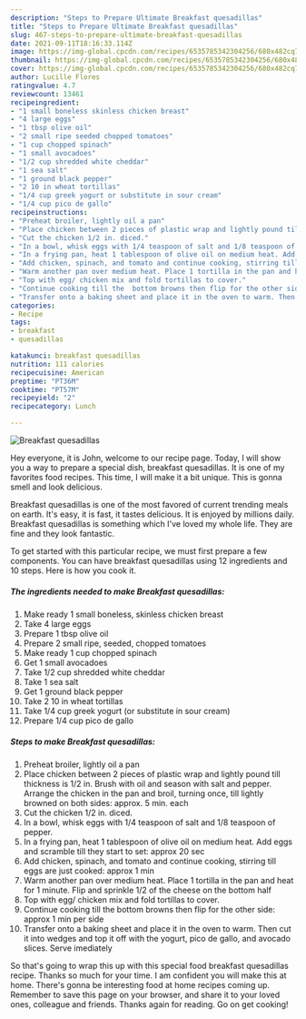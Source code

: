 ```yaml
---
description: "Steps to Prepare Ultimate Breakfast quesadillas"
title: "Steps to Prepare Ultimate Breakfast quesadillas"
slug: 467-steps-to-prepare-ultimate-breakfast-quesadillas
date: 2021-09-11T18:16:33.114Z
image: https://img-global.cpcdn.com/recipes/6535785342304256/680x482cq70/breakfast-quesadillas-recipe-main-photo.jpg
thumbnail: https://img-global.cpcdn.com/recipes/6535785342304256/680x482cq70/breakfast-quesadillas-recipe-main-photo.jpg
cover: https://img-global.cpcdn.com/recipes/6535785342304256/680x482cq70/breakfast-quesadillas-recipe-main-photo.jpg
author: Lucille Flores
ratingvalue: 4.7
reviewcount: 13461
recipeingredient:
- "1 small boneless skinless chicken breast"
- "4 large eggs"
- "1 tbsp olive oil"
- "2 small ripe seeded chopped tomatoes"
- "1 cup chopped spinach"
- "1 small avocadoes"
- "1/2 cup shredded white cheddar"
- "1 sea salt"
- "1 ground black pepper"
- "2 10 in wheat tortillas"
- "1/4 cup greek yogurt or substitute in sour cream"
- "1/4 cup pico de gallo"
recipeinstructions:
- "Preheat broiler, lightly oil a pan"
- "Place chicken between 2 pieces of plastic wrap and lightly pound till thickness is 1/2 in. Brush with oil and season with salt and pepper. Arrange the chicken in the pan and broil, turning once, till lightly browned on both sides: approx. 5 min. each"
- "Cut the chicken 1/2 in. diced."
- "In a bowl, whisk eggs with 1/4 teaspoon of salt and 1/8 teaspoon of pepper."
- "In a frying pan, heat 1 tablespoon of olive oil on medium heat. Add eggs and scramble till they start to set: approx 20 sec"
- "Add chicken, spinach, and tomato and continue cooking, stirring till eggs are just cooked: approx 1 min"
- "Warm another pan over medium heat. Place 1 tortilla in the pan and heat for 1 minute. Flip and sprinkle 1/2 of the cheese on the bottom half"
- "Top with egg/ chicken mix and fold tortillas to cover."
- "Continue cooking till the  bottom browns then flip for the other side: approx 1 min per side"
- "Transfer onto a baking sheet and place it in the oven to warm. Then cut it into wedges and top it off with the yogurt, pico de gallo, and avocado slices. Serve imediately"
categories:
- Recipe
tags:
- breakfast
- quesadillas

katakunci: breakfast quesadillas 
nutrition: 111 calories
recipecuisine: American
preptime: "PT36M"
cooktime: "PT57M"
recipeyield: "2"
recipecategory: Lunch

---
```



![Breakfast quesadillas](https://img-global.cpcdn.com/recipes/6535785342304256/680x482cq70/breakfast-quesadillas-recipe-main-photo.jpg)

Hey everyone, it is John, welcome to our recipe page. Today, I will show you a way to prepare a special dish, breakfast quesadillas. It is one of my favorites food recipes. This time, I will make it a bit unique. This is gonna smell and look delicious.



Breakfast quesadillas is one of the most favored of current trending meals on earth. It's easy, it is fast, it tastes delicious. It is enjoyed by millions daily. Breakfast quesadillas is something which I've loved my whole life. They are fine and they look fantastic.


To get started with this particular recipe, we must first prepare a few components. You can have breakfast quesadillas using 12 ingredients and 10 steps. Here is how you cook it.

<!--inarticleads1-->

##### The ingredients needed to make Breakfast quesadillas:

1. Make ready 1 small boneless, skinless chicken breast
1. Take 4 large eggs
1. Prepare 1 tbsp olive oil
1. Prepare 2 small ripe, seeded, chopped tomatoes
1. Make ready 1 cup chopped spinach
1. Get 1 small avocadoes
1. Take 1/2 cup shredded white cheddar
1. Take 1 sea salt
1. Get 1 ground black pepper
1. Take 2 10 in wheat tortillas
1. Take 1/4 cup greek yogurt (or substitute in sour cream)
1. Prepare 1/4 cup pico de gallo




<!--inarticleads2-->

##### Steps to make Breakfast quesadillas:

1. Preheat broiler, lightly oil a pan
1. Place chicken between 2 pieces of plastic wrap and lightly pound till thickness is 1/2 in. Brush with oil and season with salt and pepper. Arrange the chicken in the pan and broil, turning once, till lightly browned on both sides: approx. 5 min. each
1. Cut the chicken 1/2 in. diced.
1. In a bowl, whisk eggs with 1/4 teaspoon of salt and 1/8 teaspoon of pepper.
1. In a frying pan, heat 1 tablespoon of olive oil on medium heat. Add eggs and scramble till they start to set: approx 20 sec
1. Add chicken, spinach, and tomato and continue cooking, stirring till eggs are just cooked: approx 1 min
1. Warm another pan over medium heat. Place 1 tortilla in the pan and heat for 1 minute. Flip and sprinkle 1/2 of the cheese on the bottom half
1. Top with egg/ chicken mix and fold tortillas to cover.
1. Continue cooking till the  bottom browns then flip for the other side: approx 1 min per side
1. Transfer onto a baking sheet and place it in the oven to warm. Then cut it into wedges and top it off with the yogurt, pico de gallo, and avocado slices. Serve imediately




So that's going to wrap this up with this special food breakfast quesadillas recipe. Thanks so much for your time. I am confident you will make this at home. There's gonna be interesting food at home recipes coming up. Remember to save this page on your browser, and share it to your loved ones, colleague and friends. Thanks again for reading. Go on get cooking!
